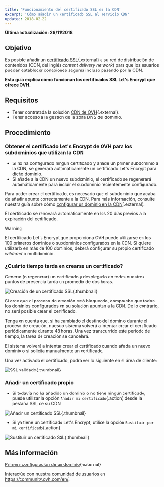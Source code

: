 ```yaml
---
title: 'Funcionamiento del certificado SSL en la CDN'
excerpt: 'Cómo añadir un certificado SSL al servicio CDN'
updated: 2018-02-22
---
```


**Última actualización: 26/11/2018**

## Objetivo

Es posible añadir un [certificado SSL](https://www.ovhcloud.com/es-es/web-hosting/options/ssl/){.external} a su red de distribución de contenidos (CDN, del inglés *content delivery network*) para que los usuarios puedan establecer conexiones seguras incluso pasando por la CDN.

**Esta guía explica cómo funcionan los certificados SSL Let's Encrypt que ofrece OVH.**


## Requisitos

- Tener contratada la solución [CDN de OVH](https://www.ovh.es/cdn/){.external}.
- Tener acceso a la gestión de la zona DNS del dominio.

## Procedimiento

### Obtener el certificado Let's Encrypt de OVH para los subdominios que utilizan la CDN

- Si no ha configurado ningún certificado y añade un primer subdominio a la CDN, se generará automáticamente un certificado Let's Encrypt para dicho dominio.
- Si añade a la CDN un nuevo subdominio, el certificado se regenerará automáticamente para incluir el subdominio recientemente configurado.


Para poder crear el certificado, es necesario que el subdominio que acaba de añadir apunte correctamente a la CDN. Para más información, consulte nuestra guía sobre cómo [configurar un dominio en la CDN](/pages/cloud/cdn_infrastructure/first_domain_name_configuration){.external}.

El certificado se renovará automáticamente en los 20 días previos a la expiración del certificado.

> [!warning]
>
> El certificado Let's Encrypt que proporciona OVH puede utilizarse en los 100 primeros dominios o subdominios configurados en la CDN. Si quiere utilizarlo en más de 100 dominios, deberá configurar su propio certificado *wildcard* o multidominio.
>


### ¿Cuánto tiempo tarda en crearse un certificado?

Generar (o regenerar) un certificado y desplegarlo en todos nuestros puntos de presencia tarda un promedio de dos horas.

![Creación de un certificado SSL](images/ssl_in_progress.png){.thumbnail}


Si cree que el proceso de creación está bloqueado, compruebe que todos los dominios configurados en su solución apuntan a la CDN. De lo contrario, no será posible crear el certificado.

Tenga en cuenta que, si ha cambiado el destino del dominio durante el proceso de creación, nuestro sistema volverá a intentar crear el certificado periódicamente durante 48 horas. Una vez transcurrido este período de tiempo, la tarea de creación se cancelará.

El sistema volverá a intentar crear el certificado cuando añada un nuevo dominio o si solicita manualmente un certificado.

Una vez activado el certificado, podrá ver lo siguiente en el área de cliente:

![SSL validado](images/ssl_validated.png){.thumbnail}


### Añadir un certificado propio

- Si todavía no ha añadido un dominio o no tiene ningún certificado, puede utilizar la opción `Añadir mi certificado`{.action} desde la pestaña SSL de su CDN.


![Añadir un certificado SSL](images/add_ssl.png){.thumbnail}

- Si ya tiene un certificado Let's Encrypt, utilice la opción `Sustituir por mi certificado`{.action}.

![Sustituir un certificado SSL](images/change_ssl.png){.thumbnail}


## Más información

[Primera configuración de un dominio](/pages/cloud/cdn_infrastructure/first_domain_name_configuration){.external}

Interactúe con nuestra comunidad de usuarios en <https://community.ovh.com/en/>.